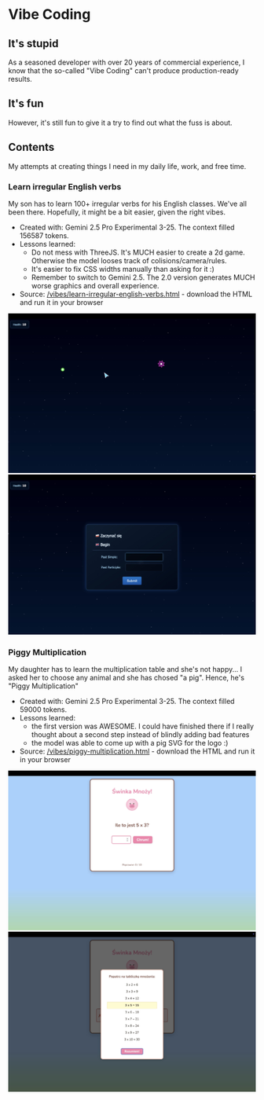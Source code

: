 # Vibe Coding

## It's stupid

As a seasoned developer with over 20 years of commercial experience, I know that the so-called "Vibe Coding" can't produce production-ready results.

## It's fun

However, it's still fun to give it a try to find out what the fuss is about.

## Contents

My attempts at creating things I need in my daily life, work, and free time.

### Learn irregular English verbs

My son has to learn 100+ irregular verbs for his English classes. We've all been there. Hopefully, it might be a bit easier, given the right vibes.

- Created with: Gemini 2.5 Pro Experimental 3-25. The context filled 156587 tokens.
- Lessons learned:
  - Do not mess with ThreeJS. It's MUCH easier to create a 2d game. Otherwise the model looses track of colisions/camera/rules.
  - It's easier to fix CSS widths manually than asking for it :)
  - Remember to switch to Gemini 2.5. The 2.0 version generates MUCH worse graphics and overall experience.
- Source: [/vibes/learn-irregular-english-verbs.html](/vibes/learn-irregular-english-verbs.html) - download the HTML and run it in your browser

![Learn Irregular Verbs Image 1](/vibes/images/learn-irregular-english-verbs-image1.jpeg)
![Learn Irregular Verbs Image 2](/vibes/images/learn-irregular-english-verbs-image2.jpeg)

### Piggy Multiplication

My daughter has to learn the multiplication table and she's not happy... I asked her to choose any animal and she has chosed "a pig". Hence, he's "Piggy Multiplication"

- Created with: Gemini 2.5 Pro Experimental 3-25. The context filled 59000 tokens.
- Lessons learned:
  - the first version was AWESOME. I could have finished there if I really thought about a second step instead of blindly adding bad features
  - the model was able to come up with a pig SVG for the logo :)
- Source: [/vibes/piggy-multiplication.html](/vibes/piggy-multiplication.html) - download the HTML and run it in your browser

![Piggy Multiplication Image 1](/vibes/images/piggy-multiplication-image1.jpeg)
![Piggy Multiplication Image 2](/vibes/images/piggy-multiplication-image2.jpeg)
